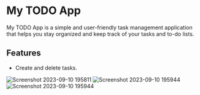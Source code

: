 # My TODO App

My TODO App is a simple and user-friendly task management application that helps you stay organized and keep track of your tasks and to-do lists.
## Features
- Create and delete tasks.

![Screenshot 2023-09-10 195811](https://github.com/IT21168536/To-Do-List-app-/assets/99183326/dcb4faba-2e6e-451a-ae99-c50a7fc1b4b6)
![Screenshot 2023-09-10 195944](https://github.com/IT21168536/To-Do-List-app-/assets/99183326/0c8c75b4-4241-4cc2-9355-e9f986471f0d)
![Screenshot 2023-09-10 195944](https://github.com/IT21168536/To-Do-List-app-/assets/99183326/c5e7b345-4535-4748-93e5-2384417f40f9)
